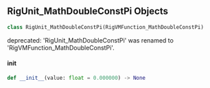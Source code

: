 ## RigUnit_MathDoubleConstPi Objects

```python
class RigUnit_MathDoubleConstPi(RigVMFunction_MathDoubleConstPi)
```

deprecated: 'RigUnit_MathDoubleConstPi' was renamed to 'RigVMFunction_MathDoubleConstPi'.

<a id="unreal.RigUnit_MathDoubleConstPi.__init__"></a>

#### __init__

```python
def __init__(value: float = 0.000000) -> None
```

<a id="unreal.RigVMFunction_MathDoubleConstHalfPi"></a>